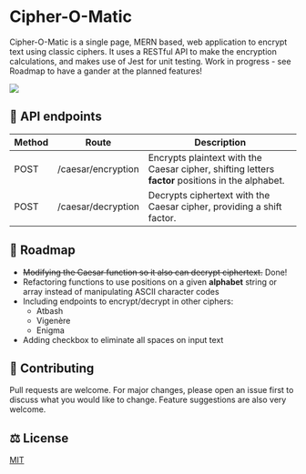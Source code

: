 # Cipher-O-Matic

Cipher-O-Matic is a single page, MERN based, web application to encrypt text using classic ciphers. It uses a RESTful API to make the encryption calculations, and makes use of Jest for unit testing. Work in progress - see Roadmap to have a gander at the planned features!

![](https://i.imgur.com/PbovmKo.gif)

## 🔌 API endpoints

| **Method** | **Route**          | **Description**                                                                                   |
|------------|--------------------|---------------------------------------------------------------------------------------------------|
| POST       | /caesar/encryption | Encrypts plaintext with the Caesar cipher, shifting letters **factor** positions in the alphabet. |
| POST       | /caesar/decryption | Decrypts ciphertext with the Caesar cipher, providing a shift factor.                             |

## 🧭 Roadmap

- ~~Modifying the Caesar function so it also can decrypt ciphertext.~~ Done!
- Refactoring functions to use positions on a given **alphabet** string or array instead of manipulating ASCII character codes
- Including endpoints to encrypt/decrypt in other ciphers:
  - Atbash
  - Vigenère
  - Enigma
- Adding checkbox to eliminate all spaces on input text

## 🤝 Contributing

Pull requests are welcome. For major changes, please open an issue first to discuss what you would like to change. Feature suggestions are also very welcome.

## ⚖️ License

[MIT](https://choosealicense.com/licenses/mit/)
